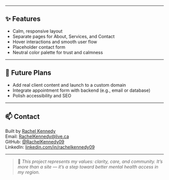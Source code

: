 
---

## ✨ Features

- Calm, responsive layout
- Separate pages for About, Services, and Contact
- Hover interactions and smooth user flow
- Placeholder contact form
- Neutral color palette for trust and calmness

---

## 🧪 Future Plans

- Add real client content and launch to a custom domain
- Integrate appointment form with backend (e.g., email or database)
- Polish accessibility and SEO

---

## 📫 Contact

Built by [Rachel Kennedy](https://github.com/RachelKennedy09)  
Email: RachelKennedy@live.ca  
GitHub: [@RachelKennedy09](https://github.com/RachelKennedy09)  
LinkedIn: [linkedin.com/in/rachelkennedy09](https://www.linkedin.com/in/rachelkennedy09)

---

> 🌱 *This project represents my values: clarity, care, and community. It’s more than a site — it’s a step toward better mental health access in my region.*

